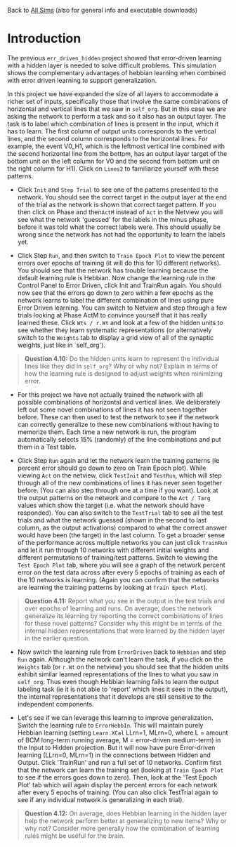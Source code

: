 Back to [All Sims](https://github.com/CompCogNeuro/sims) (also for general info and executable downloads)

# Introduction

The previous  `err_driven_hidden` project showed that error-driven learning with a hidden layer is needed to solve difficult problems. This simulation shows the complementary advantages of hebbian learning when combined with error driven learning to support generalization. 
 

In this project we have expanded the size of all layers to accommodate a richer set of inputs, specifically those that involve the same combinations of horizontal and vertical lines that we saw in `self_org`. But in this case we are asking the network to perform a task and so it also has an output layer. The task is to label which combination of lines is present in the input, which it has to learn. The first column of output units corresponds to the vertical lines, and the second column corresponds to the horizontal lines. For example, the event V0_H1, which is the leftmost vertical line combined with the second horizontal line from the bottom, has an output layer target of the bottom unit on the left column for V0 and the second from bottom unit on the right column for H1). Click on `Lines2` to familiarize yourself with these patterns.  

* Click `Init` and `Step Trial` to see one of the patterns presented to the network. You should see the correct target in the output layer at the end of the trial as the network is shown that correct target pattern.  If you then click on Phase and then`ActM` instead of `Act` in the Netview you will see what the network 'guessed' for the labels in the minus phase, before it was told what the correct labels were. This should usually be wrong since the network has not had the opportunity to learn the labels yet.  

* Click Step `Run`, and then switch to  `Train Epoch Plot` to view the percent errors over epochs of training (it will do this for 10 different networks). You should see that the network has trouble learning because the default learning rule is Hebbian. Now change the learning rule in the Control Panel to Error Driven, click Init and TrainRun again. You should now see that the errors go down to zero within a few epochs as the network learns to label the different combination of lines using pure Error Driven learning. You can switch to Netview and step through a few trials looking at Phase ActM to convince yourself that it has really learned these. Click `Wts / r.Wt` and look at a few of the hidden units to see whether they learn systematic representations (or alternatively switch to  the `Weights` tab to display a grid view of all of the synaptic weights, just like in `self_org').

> **Question 4.10:**  Do the hidden units learn to represent the individual lines like they did in `self_org`? Why or why not? Explain in terms of how the learning rule is designed to adjust weights when minimizing error.

* For this project we have not actually trained the network with all possible combinations of horizontal and vertical lines. We deliberately left out some novel combinations of lines it has not seen together before. These can then used to test the network to see if the network can correctly generalize to these new combinations without having to memorize them. Each time a new network is run, the program automatically selects 15% (randomly) of the line combinations and put them in a Test table. 

* Click Step `Run` again and let the network learn the training patterns (ie percent error should go down to zero on Train Epoch plot).  While viewing `Act` on the netview, click `TestInit` and `TestRun`, which will step through all of the new combinations of lines it has never seen together before. (You can also step through one at a time if you want).  Look at the output patterns on the network and compare to the `Act / Targ` values which show the target (i.e. what the network should have responded).  You can also switch to the `TestTrial` tab to see all the test trials and what the network guessed (shown in the second to last column, as the output activations) compared to what the correct answer would have been (the target) in the last column. To get a broader sense of the performance across multiple networks you can just click `TrainRun` and let it run through 10 networks with different initial weights and different permutations of training/test patterns. Switch to viewing the `Test Epoch Plot` tab, where you will see a graph of the network percent error on the test data across after every 5 epochs of training as each of the 10 networks is learning. (Again you can confirm that the networks are learning the training patterns by looking at `Train Epoch Plot`).   

> **Question 4.11:**  Report what you see in the output in the test trials and over epochs of learning and runs. On average, does the network generalize its learning by reporting the correct combinations of lines for these novel patterns? Consider why this might be in terms of the internal hidden representations that were learned by the hidden layer in the earlier question. 

* Now switch the learning rule from `ErrorDriven` back to `Hebbian` and step `Run` again. Although the network can't learn the task, if you click on the `Weights` tab (or `r.Wt` on the netview) you should see that the hidden units exhibit similar learned representations of the lines to what you saw in `self_org`. Thus even though Hebbian learning fails to learn the output labeling task (ie it is not able to 'report' which lines it sees in the output), the internal representations that it develops are still sensitive to the independent components. 

* Let's see if we can leverage this learning to improve generalization. Switch the learning rule to `ErrorHebbIn`. This will maintain purely Hebbian learning (setting `Learn.XCal` LLrn=1, MLrn=0, where L = amount of BCM long-term running average, M = error-driven medium-term) in the Input to Hidden projection. But it will now have pure Error-driven learning (LLrn=0, MLrn=1) in the connections between Hidden and Output. Click 'TrainRun' and run a full set of 10 networks. Confirm first that the network can learn the training set (looking at `Train Epoch Plot` to see if the errors goes down to zero). Then, look at the 'Test Epoch Plot' tab which will again display the percent errors for each network after every 5 epochs of training. (You can also click TestTrial again to see if any individual network is generalizing in each trial). 

> **Question 4.12:** On average, does Hebbian learning in the hidden layer help the network perform better at generalizing to new items? Why or why not?  Consider more generally how the combination of learning rules might be useful for the brain.
 
 
